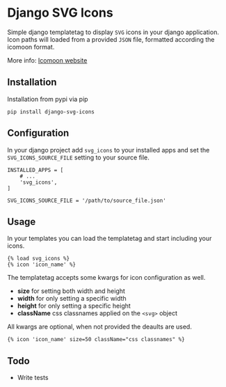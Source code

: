 Django SVG Icons
================

Simple django templatetag to display `SVG` icons in your django application.
Icon paths will loaded from a provided `JSON` file, formatted according the icomoon format.

More info: [Icomoon website](http://icomoon.io/)


Installation
------------

Installation from pypi via pip

    pip install django-svg-icons


Configuration
-------------

In your django project add `svg_icons` to your installed apps and set the `SVG_ICONS_SOURCE_FILE` setting to your source file.

    INSTALLED_APPS = [
        # ...
        'svg_icons',
    ]

    SVG_ICONS_SOURCE_FILE = '/path/to/source_file.json'


Usage
-----

In your templates you can load the templatetag and start including your icons.

    {% load svg_icons %}
    {% icon 'icon_name' %}

The templatetag accepts some kwargs for icon configuration as well.

 - **size** for setting both width and height
 - **width** for only setting a specific width
 - **height** for only setting a specific height
 - **className** css classnames applied on the `<svg>` object

All kwargs are optional, when not provided the deaults are used.

    {% icon 'icon_name' size=50 className="css classnames" %}


Todo
----

 - Write tests
